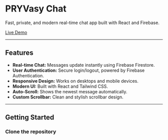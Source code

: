 # PRYVasy Chat

Fast, private, and modern real-time chat app built with React and Firebase.

[Live Demo](https://pryvasychat.netlify.app)

---

## Features

- **Real-time Chat:** Messages update instantly using Firebase Firestore.
- **User Authentication:** Secure login/logout, powered by Firebase Authentication.
- **Responsive Design:** Works on desktops and mobile devices.
- **Modern UI:** Built with React and Tailwind CSS.
- **Auto-Scroll:** Shows the newest message automatically.
- **Custom Scrollbar:** Clean and stylish scrollbar design.

---

## Getting Started

### Clone the repository

